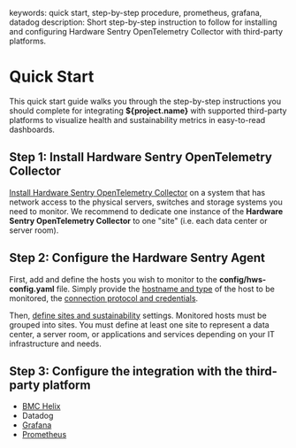 keywords: quick start, step-by-step procedure, prometheus, grafana, datadog
description: Short step-by-step instruction to follow for installing and configuring Hardware Sentry OpenTelemetry Collector with third-party platforms.

# Quick Start

This quick start guide walks you through the step-by-step instructions you should complete for integrating **${project.name}** with supported third-party platforms to visualize health and sustainability metrics in easy-to-read dashboards.

## Step 1: Install Hardware Sentry OpenTelemetry Collector

[Install Hardware Sentry OpenTelemetry Collector](./install.html) on a system that has network access to the physical servers, switches and storage systems you need to monitor. We recommend to dedicate one instance of the **Hardware Sentry OpenTelemetry Collector** to one "site" (i.e. each data center or server room).

## Step 2: Configure the Hardware Sentry Agent

First, add and define the hosts you wish to monitor to the **config/hws-config.yaml** file. Simply provide the [hostname and type](./configuration/configure-agent.html#Monitored_Targets) of the host to be monitored, the [connection protocol and credentials](./configuration/configure-agent.html#Protocols_and_Credentials).

Then, [define sites and sustainability](./configuration/configure-agent.html#Site_and_Sustainable_IT_Settings) settings. Monitored hosts must be grouped into sites. You must define at least one site to represent a data center, a server room, or applications and services depending on your IT infrastructure and needs.

## Step 3: Configure the integration with the third-party platform

* [BMC Helix](./integration/helix.html)
* Datadog
* [Grafana](./integration/grafana.html)
* [Prometheus](./integration/prometheus.html)
